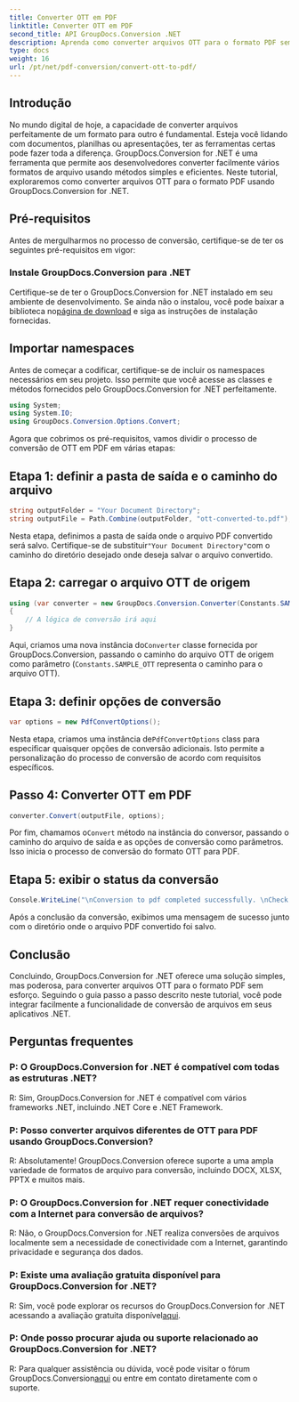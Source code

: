 ```yaml
---
title: Converter OTT em PDF
linktitle: Converter OTT em PDF
second_title: API GroupDocs.Conversion .NET
description: Aprenda como converter arquivos OTT para o formato PDF sem esforço usando GroupDocs.Conversion for .NET. Integre perfeitamente a conversão de arquivos em seus aplicativos .NET.
type: docs
weight: 16
url: /pt/net/pdf-conversion/convert-ott-to-pdf/
---
```

## Introdução

No mundo digital de hoje, a capacidade de converter arquivos perfeitamente de um formato para outro é fundamental. Esteja você lidando com documentos, planilhas ou apresentações, ter as ferramentas certas pode fazer toda a diferença. GroupDocs.Conversion for .NET é uma ferramenta que permite aos desenvolvedores converter facilmente vários formatos de arquivo usando métodos simples e eficientes. Neste tutorial, exploraremos como converter arquivos OTT para o formato PDF usando GroupDocs.Conversion for .NET.

## Pré-requisitos

Antes de mergulharmos no processo de conversão, certifique-se de ter os seguintes pré-requisitos em vigor:

### Instale GroupDocs.Conversion para .NET

 Certifique-se de ter o GroupDocs.Conversion for .NET instalado em seu ambiente de desenvolvimento. Se ainda não o instalou, você pode baixar a biblioteca no[página de download](https://releases.groupdocs.com/conversion/net/) e siga as instruções de instalação fornecidas.

## Importar namespaces

Antes de começar a codificar, certifique-se de incluir os namespaces necessários em seu projeto. Isso permite que você acesse as classes e métodos fornecidos pelo GroupDocs.Conversion for .NET perfeitamente.

```csharp
using System;
using System.IO;
using GroupDocs.Conversion.Options.Convert;
```


Agora que cobrimos os pré-requisitos, vamos dividir o processo de conversão de OTT em PDF em várias etapas:

## Etapa 1: definir a pasta de saída e o caminho do arquivo

```csharp
string outputFolder = "Your Document Directory";
string outputFile = Path.Combine(outputFolder, "ott-converted-to.pdf");
```

 Nesta etapa, definimos a pasta de saída onde o arquivo PDF convertido será salvo. Certifique-se de substituir`"Your Document Directory"`com o caminho do diretório desejado onde deseja salvar o arquivo convertido.

## Etapa 2: carregar o arquivo OTT de origem

```csharp
using (var converter = new GroupDocs.Conversion.Converter(Constants.SAMPLE_OTT))
{
    // A lógica de conversão irá aqui
}
```

 Aqui, criamos uma nova instância do`Converter` classe fornecida por GroupDocs.Conversion, passando o caminho do arquivo OTT de origem como parâmetro (`Constants.SAMPLE_OTT` representa o caminho para o arquivo OTT).

## Etapa 3: definir opções de conversão

```csharp
var options = new PdfConvertOptions();
```

 Nesta etapa, criamos uma instância de`PdfConvertOptions` class para especificar quaisquer opções de conversão adicionais. Isto permite a personalização do processo de conversão de acordo com requisitos específicos.

## Passo 4: Converter OTT em PDF

```csharp
converter.Convert(outputFile, options);
```

 Por fim, chamamos o`Convert` método na instância do conversor, passando o caminho do arquivo de saída e as opções de conversão como parâmetros. Isso inicia o processo de conversão do formato OTT para PDF.

## Etapa 5: exibir o status da conversão

```csharp
Console.WriteLine("\nConversion to pdf completed successfully. \nCheck output in {0}", outputFolder);
```

Após a conclusão da conversão, exibimos uma mensagem de sucesso junto com o diretório onde o arquivo PDF convertido foi salvo.

## Conclusão

Concluindo, GroupDocs.Conversion for .NET oferece uma solução simples, mas poderosa, para converter arquivos OTT para o formato PDF sem esforço. Seguindo o guia passo a passo descrito neste tutorial, você pode integrar facilmente a funcionalidade de conversão de arquivos em seus aplicativos .NET.

## Perguntas frequentes

### P: O GroupDocs.Conversion for .NET é compatível com todas as estruturas .NET?

R: Sim, GroupDocs.Conversion for .NET é compatível com vários frameworks .NET, incluindo .NET Core e .NET Framework.

### P: Posso converter arquivos diferentes de OTT para PDF usando GroupDocs.Conversion?

R: Absolutamente! GroupDocs.Conversion oferece suporte a uma ampla variedade de formatos de arquivo para conversão, incluindo DOCX, XLSX, PPTX e muitos mais.

### P: O GroupDocs.Conversion for .NET requer conectividade com a Internet para conversão de arquivos?

R: Não, o GroupDocs.Conversion for .NET realiza conversões de arquivos localmente sem a necessidade de conectividade com a Internet, garantindo privacidade e segurança dos dados.

### P: Existe uma avaliação gratuita disponível para GroupDocs.Conversion for .NET?

R: Sim, você pode explorar os recursos do GroupDocs.Conversion for .NET acessando a avaliação gratuita disponível[aqui](https://releases.groupdocs.com/).

### P: Onde posso procurar ajuda ou suporte relacionado ao GroupDocs.Conversion for .NET?

 R: Para qualquer assistência ou dúvida, você pode visitar o fórum GroupDocs.Conversion[aqui](https://forum.groupdocs.com/c/conversion/11) ou entre em contato diretamente com o suporte.